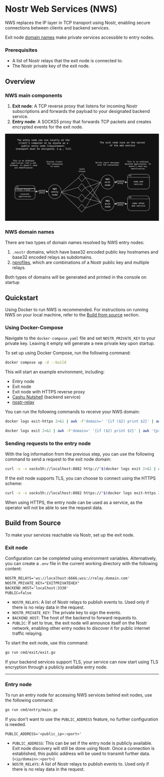 
# Nostr Web Services (NWS)

NWS replaces the IP layer in TCP transport using Nostr, enabling secure connections between clients and backend services.

Exit node [domain names](#nws-domain-names) make private services accessible to entry nodes.

### Prerequisites

- A list of Nostr relays that the exit node is connected to.
- The Nostr private key of the exit node.

## Overview

### NWS main components

1. **Exit node**: A TCP reverse proxy that listens for incoming Nostr subscriptions and forwards the payload to your designated backend service.
2. **Entry node**: A SOCKS5 proxy that forwards TCP packets and creates encrypted events for the exit node.

<img src="nws.png" width="900"/>

### NWS domain names

There are two types of domain names resolved by NWS entry nodes:
1. `.nostr` domains, which have base32 encoded public key hostnames and base32 encoded relays as subdomains.
2. [nprofiles](https://nostr-nips.com/nip-19#shareable-identifiers-with-extra-metadata), which are combinations of a Nostr public key and multiple relays.

Both types of domains will be generated and printed in the console on startup

## Quickstart

Using Docker to run NWS is recommended. For instructions on running NWS on your local machine, refer to the [Build from source](#build-from-source) section.

### Using Docker-Compose

Navigate to the `docker-compose.yaml` file and set `NOSTR_PRIVATE_KEY` to your private key. Leaving it empty will generate a new private key upon startup.

To set up using Docker Compose, run the following command:
```bash
docker compose up -d --build
```

This will start an example environment, including:
- Entry node
- Exit node
- Exit node with HTTPS reverse proxy
- [Cashu Nutshell](https://github.com/cashubtc/nutshell) (backend service)
- [nostr-relay](https://github.com/hoytech/strfry)

You can run the following commands to receive your NWS domain:

```bash
docker logs exit-https 2>&1 | awk -F'domain=' '{if ($2) print $2}' | awk '{print $1}'
```

```bash
docker logs exit 2>&1 | awk -F'domain=' '{if ($2) print $2}' | awk '{print $1}'
```

### Sending requests to the entry node

With the log information from the previous step, you can use the following command to send a request to the exit node domain:

```bash
curl -v -x socks5h://localhost:8882 http://"$(docker logs exit 2>&1 | awk -F'domain=' '{if ($2) print $2}' | awk '{print $1}' | tail -n 1)"/v1/info --insecure
```

If the exit node supports TLS, you can choose to connect using the HTTPS scheme:

```bash
curl -v -x socks5h://localhost:8882 https://"$(docker logs exit-https 2>&1 | awk -F'domain=' '{if ($2) print $2}' | awk '{print $1}' | tail -n 1)"/v1/info --insecure
```

When using HTTPS, the entry node can be used as a service, as the operator will not be able to see the request data.

## Build from Source

To make your services reachable via Nostr, set up the exit node.

### Exit node

Configuration can be completed using environment variables. Alternatively, you can create a `.env` file in the current working directory with the following content:

```
NOSTR_RELAYS='ws://localhost:6666;wss://relay.domain.com'
NOSTR_PRIVATE_KEY="EXITPRIVATEHEX"
BACKEND_HOST='localhost:3338'
PUBLIC=false
```

- `NOSTR_RELAYS`: A list of Nostr relays to publish events to. Used only if there is no relay data in the request.
- `NOSTR_PRIVATE_KEY`: The private key to sign the events.
- `BACKEND_HOST`: The host of the backend to forward requests to.
- `PUBLIC`: If set to true, the exit node will announce itself on the Nostr network, enabling other entry nodes to discover it for public internet traffic relaying.

To start the exit node, use this command:

```bash
go run cmd/exit/exit.go
```

If your backend services support TLS, your service can now start using TLS encryption through a publicly available entry node.

---

### Entry node

To run an entry node for accessing NWS services behind exit nodes, use the following command:

```bash
go run cmd/entry/main.go
```

If you don't want to use the `PUBLIC_ADDRESS` feature, no further configuration is needed.

```
PUBLIC_ADDRESS='<public_ip>:<port>'
```

- `PUBLIC_ADDRESS`: This can be set if the entry node is publicly available. Exit node discovery will still be done using Nostr. Once a connection is established, this public address will be used to transmit further data. (`<ip/domain>:<port>`)
- `NOSTR_RELAYS`: A list of Nostr relays to publish events to. Used only if there is no relay data in the request.
